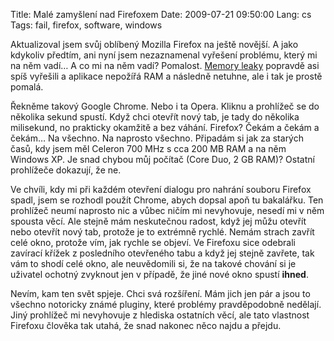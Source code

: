 Title: Malé zamyšlení nad Firefoxem
Date: 2009-07-21 09:50:00
Lang: cs
Tags: fail, firefox, software, windows

Aktualizoval jsem svůj oblíbený Mozilla Firefox na ještě novější. A jako kdykoliv předtím, ani nyní jsem nezaznamenal vyřešení problému, který mi na něm vadí… A co mi na něm vadí? Pomalost. [Memory leaky]({filename}2008-06-15_jak-na-memory-leaky-ve-firefoxu-auto-reset-browser.md) popravdě asi spíš vyřešili a aplikace nepožířá RAM a následně netuhne, ale i tak je prostě pomalá.

Řekněme takový Google Chrome. Nebo i ta Opera. Kliknu a prohlížeč se do několika sekund spustí. Když chci otevřít nový tab, je tady do několika milisekund, no prakticky okamžitě a bez váhání. Firefox? Čekám a čekám a čekám… Na všechno. Na naprosto všechno. Připadám si jak za starých časů, kdy jsem měl Celeron 700 MHz s cca 200 MB RAM a na něm Windows XP. Je snad chybou můj počítač (Core Duo, 2 GB RAM)? Ostatní prohlížeče dokazují, že ne.

Ve chvíli, kdy mi při každém otevření dialogu pro nahrání souboru Firefox spadl, jsem se rozhodl použít Chrome, abych dopsal apoň tu bakalářku. Ten prohlížeč neumí naprosto nic a vůbec ničím mi nevyhovuje, nesedí mi v něm spousta věcí. Ale stejně mám neskutečnou radost, když jej můžu otevřít nebo otevřít nový tab, protože je to extrémně rychlé. Nemám strach zavřít celé okno, protože vím, jak rychle se objeví. Ve Firefoxu sice odebrali zavírací křížek z posledního otevřeného tabu a když jej stejně zavřete, tak vám to shodí celé okno, ale neuvědomili si, že na takové chování si je uživatel ochotný zvyknout jen v případě, že jiné nové okno spustí **ihned**.

Nevím, kam ten svět spjeje. Chci svá rozšíření. Mám jich jen pár a jsou to všechno notoricky známé pluginy, které problémy pravděpodobně nedělají. Jiný prohlížeč mi nevyhovuje z hlediska ostatních věcí, ale tato vlastnost Firefoxu člověka tak utahá, že snad nakonec něco najdu a přejdu.
